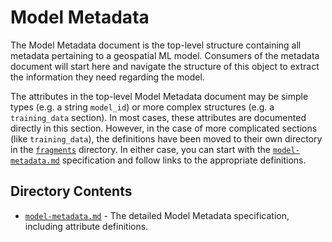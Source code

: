 # Model Metadata

The Model Metadata document is the top-level structure containing all metadata pertaining to a geospatial ML model. 
Consumers of the metadata document will start here and navigate the structure of this object to extract the information 
they need regarding the model.

The attributes in the top-level Model Metadata document may be simple types (e.g. a string `model_id`) or more complex 
structures (e.g. a `training_data` section). In most cases, these attributes are documented directly in this section. 
However, in the case of more complicated sections (like `training_data`), the definitions have been moved to their own 
directory in the [`fragments`](../fragments) directory. In either case, you can start with the 
[`model-metadata.md`](./model-metadata.md) specification and follow links to the appropriate definitions.

## Directory Contents

* [`model-metadata.md`](./model-metadata.md) - The detailed Model Metadata specification, including attribute 
  definitions.